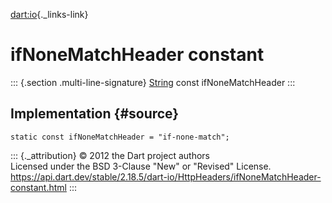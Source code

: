 [dart:io](../../dart-io/dart-io-library){._links-link}

ifNoneMatchHeader constant
==========================

::: {.section .multi-line-signature}
[String](../../dart-core/string-class) const ifNoneMatchHeader
:::

Implementation {#source}
--------------

``` {.language-dart data-language="dart"}
static const ifNoneMatchHeader = "if-none-match";
```

::: {._attribution}
© 2012 the Dart project authors\
Licensed under the BSD 3-Clause \"New\" or \"Revised\" License.\
<https://api.dart.dev/stable/2.18.5/dart-io/HttpHeaders/ifNoneMatchHeader-constant.html>
:::
